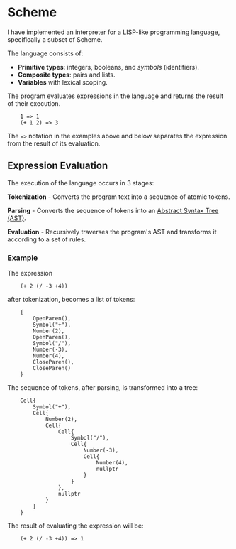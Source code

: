 # Scheme  
I have implemented an interpreter for a LISP-like programming language, specifically a subset of Scheme.  

The language consists of:  
- **Primitive types**: integers, booleans, and _symbols_ (identifiers).  
- **Composite types**: pairs and lists.  
- **Variables** with lexical scoping.  

The program evaluates expressions in the language and returns the result of their execution.  

```
    1 => 1  
    (+ 1 2) => 3  
```  
The `=>` notation in the examples above and below separates the expression from the result of its evaluation.  

## Expression Evaluation  
The execution of the language occurs in 3 stages:  

**Tokenization** - Converts the program text into a sequence of atomic tokens.  

**Parsing** - Converts the sequence of tokens into an [Abstract Syntax Tree (AST)](https://en.wikipedia.org/wiki/Abstract_syntax_tree).  

**Evaluation** - Recursively traverses the program's AST and transforms it according to a set of rules.  

### Example  

The expression  
```
    (+ 2 (/ -3 +4))  
```  
after tokenization, becomes a list of tokens:  
```
    {  
        OpenParen(),  
        Symbol("+"),  
        Number(2),  
        OpenParen(),  
        Symbol("/"),  
        Number(-3),  
        Number(4),  
        CloseParen(),  
        CloseParen()  
    }  
```  

The sequence of tokens, after parsing, is transformed into a tree:  
```
    Cell{  
        Symbol("+"),  
        Cell{  
            Number(2),  
            Cell{  
                Cell{  
                    Symbol("/"),  
                    Cell{  
                        Number(-3),  
                        Cell{  
                            Number(4),  
                            nullptr  
                        }  
                    }  
                },  
                nullptr  
            }  
        }  
    }  
```  

The result of evaluating the expression will be:  
```
    (+ 2 (/ -3 +4)) => 1  
```
